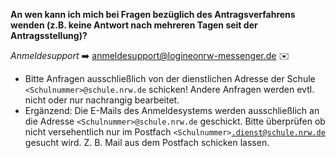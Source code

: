 **An wen kann ich mich bei Fragen bezüglich des Antragsverfahrens wenden (z.B. keine Antwort nach mehreren Tagen seit der Antragsstellung)?**


*Anmeldesupport* ➡️ anmeldesupport@logineonrw-messenger.de ✉️

* Bitte Anfragen ausschließlich von der dienstlichen Adresse der Schule <code>&lt;Schulnummer&gt;@schule.nrw.de</code> schicken! Andere Anfragen werden evtl. nicht oder nur nachrangig bearbeitet.
* Ergänzend: Die E-Mails des Anmeldesystems werden ausschließlich an die Adresse <code>&lt;Schulnummer&gt;@schule.nrw.de</code> geschickt. Bitte überprüfen ob nicht versehentlich nur im Postfach <code>&lt;Schulnummer&gt;.dienst@schule.nrw.de</code> gesucht wird. Z. B. Mail aus dem Postfach schicken lassen.